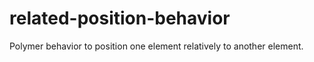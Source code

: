 # related-position-behavior
Polymer behavior to position one element relatively to another element.

